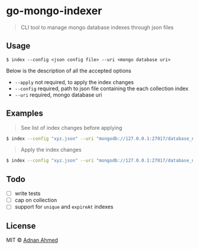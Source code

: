 # go-mongo-indexer
> CLI tool to manage mongo database indexes through json files

## Usage
```shell
$ index --config <json config file> --uri <mongo database uri>
```
Below is the description of all the accepted options
- `--apply` not required, to apply the index changes
- `--config` required, path to json file containing the each collection index
- `--uri` required, mongo database uri

## Examples

> See list of index changes before applying
```bash
$ index --config "xyz.json" --uri "mongodb://127.0.0.1:27017/database_name"

```

> Apply the index changes
```bash
$ index --config "xyz.json" --uri "mongodb://127.0.0.1:27017/database_name" --apply
``` 

## Todo
* [ ] write tests
* [ ] cap on collection
* [ ] support for `unique` and `expireAt` indexes

## License
MIT © [Adnan Ahmed](https://github.com/idnan)